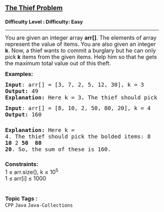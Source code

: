 <h2><a href="https://www.geeksforgeeks.org/problems/the-thief-problem--180930/1?page=2&status=unsolved&sortBy=accuracy">The Thief Problem</a></h2><h3>Difficulty Level : Difficulty: Easy</h3><hr><div class="problems_problem_content__Xm_eO"><p><span style="font-size: 18px;">You are given an integer array <strong>arr[]</strong>. The elements of array represent the value of items. You are also given an integer <strong>k</strong>. Now, a thief wants to commit a burglary but he can only pick <strong>k</strong> items from the given items. Help him so that he gets the maximum total value out of this theft.</span></p>
<p><strong><span style="font-size: 18px;">Examples:</span></strong></p>
<pre><span style="font-size: 18px;"><strong>Input</strong>: arr[] = [3, 7, 2, 5, 12, 30], k = 3
<strong>Output: </strong>49</span>
<span style="font-size: 18px;"><strong>Explanation:</strong> Here<strong> </strong>k = 3<strong>. </strong>The thief should pick the bolded items: 3 <strong>7</strong> 2 5 <strong>12</strong> <strong>30</strong>. So, the sum of these is 49.</span>
</pre>
<pre><span style="font-size: 18px;"><strong>Input</strong>: arr[] = [8, 10, 2, 50, 80, 20], k = 4
<strong>Output: </strong>160</span>

<span style="font-size: 18px;"><strong>Explanation:</strong> Here k = 4.<strong> </strong>The thief should pick the bolded items: 8 <strong>10</strong> 2 <strong>50</strong>&nbsp; <strong>80</strong> <strong>20</strong>. So, the sum of these is 160.</span></pre>
<p><span style="font-size: 18px;"><strong>Constraints:</strong><br>1 ≤ arr.size(), k ≤ 10<sup>5</sup><br>1&nbsp;≤ arr[i]&nbsp;≤ 1000</span></p></div><br><p><span style=font-size:18px><strong>Topic Tags : </strong><br><code>CPP</code>&nbsp;<code>Java</code>&nbsp;<code>Java-Collections</code>&nbsp;